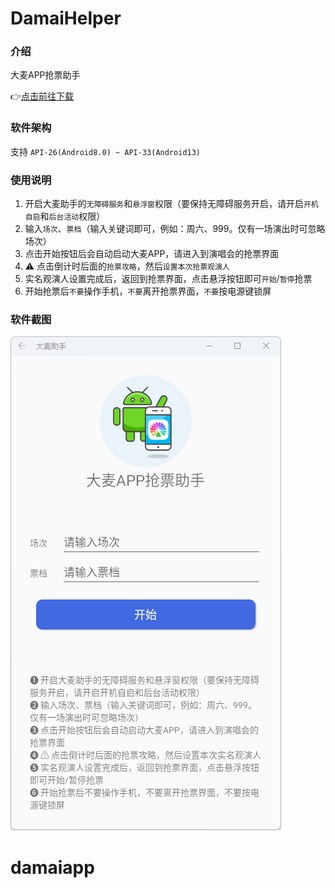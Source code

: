 # DamaiHelper

### 介绍
大麦APP抢票助手

👉[点击前往下载](https://gitee.com/mtrdong/damai-helper/releases)

### 软件架构
支持 `API-26(Android8.0) ~ API-33(Android13)`

### 使用说明
1. 开启大麦助手的`无障碍服务`和`悬浮窗`权限（要保持无障碍服务开启，请开启`开机自启`和`后台活动`权限）
2. 输入`场次`、`票档`（输入关键词即可，例如：周六、999。仅有一场演出时可忽略场次）
3. 点击开始按钮后会自动启动大麦APP，请进入到演唱会的抢票界面
4. ⚠ 点击倒计时后面的`抢票攻略`，然后`设置本次抢票观演人`
5. 实名观演人设置完成后，返回到抢票界面，点击悬浮按钮即可`开始`/`暂停`抢票
6. 开始抢票后`不要`操作手机，`不要`离开抢票界面，`不要`按电源键锁屏

### 软件截图
![app](screenshot/app.png)
# damaiapp
